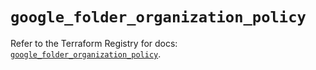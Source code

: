 # `google_folder_organization_policy`

Refer to the Terraform Registry for docs: [`google_folder_organization_policy`](https://registry.terraform.io/providers/hashicorp/google-beta/5.27.0/docs/resources/google_folder_organization_policy).
